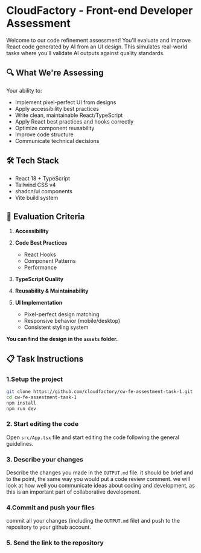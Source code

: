 # CloudFactory - Front-end Developer Assessment

Welcome to our code refinement assessment! You'll evaluate and improve React code generated by AI from an UI design. This simulates real-world tasks where you'll validate AI outputs against quality standards.

## 🔍 What We're Assessing

Your ability to:

- Implement pixel-perfect UI from designs
- Apply accessibility best practices
- Write clean, maintainable React/TypeScript
- Apply React best practices and hooks correctly
- Optimize component reusability
- Improve code structure
- Communicate technical decisions

## 🛠️ Tech Stack

- React 18 + TypeScript
- Tailwind CSS v4
- shadcn/ui components
- Vite build system

## 📐 Evaluation Criteria

1. **Accessibility**
2. **Code Best Practices**
   - React Hooks
   - Component Patterns
   - Performance

3. **TypeScript Quality**

4. **Reusability & Maintainability**

5. **UI Implementation**
   - Pixel-perfect design matching
   - Responsive behavior (mobile/desktop)
   - Consistent styling system

**You can find the design in the `assets` folder.**

## 📋 Task Instructions

### 1.Setup the project

```bash
git clone https://github.com/cloudfactory/cw-fe-assestment-task-1.git
cd cw-fe-assestment-task-1
npm install
npm run dev
```

### 2. Start editing the code

Open `src/App.tsx` file and start editing the code following the general guidelines.

### 3. Describe your changes

Describe the changes you made in the `OUTPUT.md` file. it should be brief and to the point, the same way you would put a code review comment. we will look at how well you communicate ideas about coding and development, as this is an important part of collaborative development.

### 4.Commit and push your files

commit all your changes (including the `OUTPUT.md` file) and push to the repository to your github account.

### 5. Send the link to the repository
